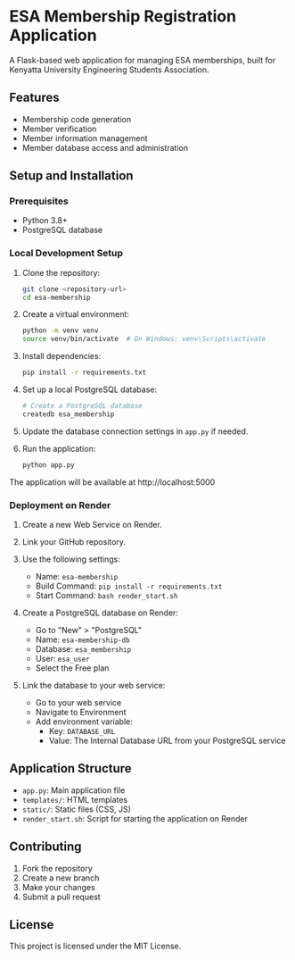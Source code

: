 # ESA Membership Registration Application

A Flask-based web application for managing ESA memberships, built for Kenyatta University Engineering Students Association.

## Features

- Membership code generation
- Member verification
- Member information management
- Member database access and administration

## Setup and Installation

### Prerequisites

- Python 3.8+
- PostgreSQL database

### Local Development Setup

1. Clone the repository:
   ```bash
   git clone <repository-url>
   cd esa-membership
   ```

2. Create a virtual environment:
   ```bash
   python -m venv venv
   source venv/bin/activate  # On Windows: venv\Scripts\activate
   ```

3. Install dependencies:
   ```bash
   pip install -r requirements.txt
   ```

4. Set up a local PostgreSQL database:
   ```bash
   # Create a PostgreSQL database
   createdb esa_membership
   ```

5. Update the database connection settings in `app.py` if needed.

6. Run the application:
   ```bash
   python app.py
   ```

The application will be available at http://localhost:5000

### Deployment on Render

1. Create a new Web Service on Render.
2. Link your GitHub repository.
3. Use the following settings:
   - Name: `esa-membership`
   - Build Command: `pip install -r requirements.txt`
   - Start Command: `bash render_start.sh`
   
4. Create a PostgreSQL database on Render:
   - Go to "New" > "PostgreSQL"
   - Name: `esa-membership-db`
   - Database: `esa_membership`
   - User: `esa_user`
   - Select the Free plan

5. Link the database to your web service:
   - Go to your web service
   - Navigate to Environment
   - Add environment variable:
     - Key: `DATABASE_URL`
     - Value: The Internal Database URL from your PostgreSQL service

## Application Structure

- `app.py`: Main application file
- `templates/`: HTML templates
- `static/`: Static files (CSS, JS)
- `render_start.sh`: Script for starting the application on Render

## Contributing

1. Fork the repository
2. Create a new branch
3. Make your changes
4. Submit a pull request

## License

This project is licensed under the MIT License.

